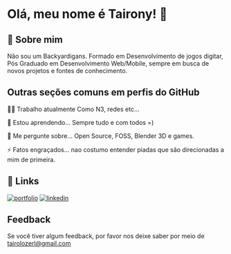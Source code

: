 # Olá, meu nome é Tairony! 👋


## 🚀 Sobre mim
Não sou um Backyardigans.
Formado em Desenvolvimento de jogos digitar, Pós Graduado em Desenvolvimento Web/Mobile, sempre em busca de novos projetos e fontes de conhecimento.


## Outras seções comuns em perfis do GitHub
👩‍💻 Trabalho atualmente Como N3, redes etc...

🧠 Estou aprendendo... Sempre tudo e com todos =)

💬 Me pergunte sobre... Open Source, FOSS, Blender 3D e games.

⚡️ Fatos engraçados... nao costumo entender piadas que são direcionadas a mim de primeira.


## 🔗 Links
[![portfolio](https://img.shields.io/badge/my_portfolio-000?style=for-the-badge&logo=ko-fi&logoColor=white)](https://www.behance.net/taironycampos)
[![linkedin](https://img.shields.io/badge/linkedin-0A66C2?style=for-the-badge&logo=linkedin&logoColor=white)](https://www.linkedin.com/in/tairony-campos-lozer-1433435b/)


## Feedback

Se você tiver algum feedback, por favor nos deixe saber por meio de tairolozerl@gmail.com

